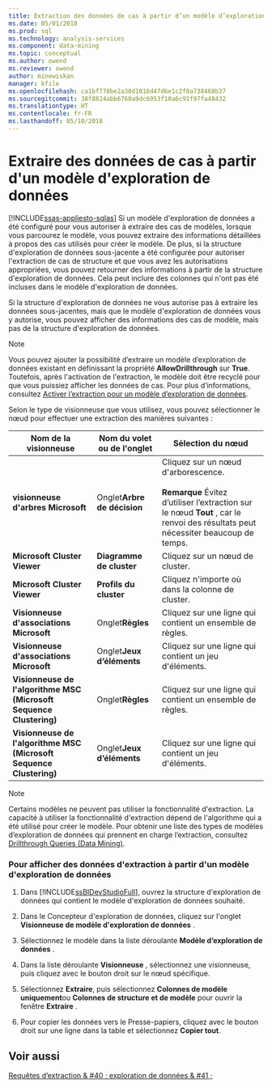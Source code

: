 ```yaml
---
title: Extraction des données de cas à partir d’un modèle d’exploration de données | Documents Microsoft
ms.date: 05/01/2018
ms.prod: sql
ms.technology: analysis-services
ms.component: data-mining
ms.topic: conceptual
ms.author: owend
ms.reviewer: owend
author: minewiskan
manager: kfile
ms.openlocfilehash: ca1bf778be2a30d1016d47d6e1c2f0a738468b37
ms.sourcegitcommit: 38f8824abb6760a9dc6953f10a6c91f97fa48432
ms.translationtype: HT
ms.contentlocale: fr-FR
ms.lasthandoff: 05/10/2018
---
```

# <a name="drill-through-to-case-data-from-a-mining-model"></a>Extraire des données de cas à partir d'un modèle d'exploration de données
[!INCLUDE[ssas-appliesto-sqlas](../../includes/ssas-appliesto-sqlas.md)]
  Si un modèle d'exploration de données a été configuré pour vous autoriser à extraire des cas de modèles, lorsque vous parcourez le modèle, vous pouvez extraire des informations détaillées à propos des cas utilisés pour créer le modèle. De plus, si la structure d'exploration de données sous-jacente a été configurée pour autoriser l'extraction de cas de structure et que vous avez les autorisations appropriées, vous pouvez retourner des informations à partir de la structure d'exploration de données. Cela peut inclure des colonnes qui n'ont pas été incluses dans le modèle d'exploration de données.  
  
 Si la structure d'exploration de données ne vous autorise pas à extraire les données sous-jacentes, mais que le modèle d'exploration de données vous y autorise, vous pouvez afficher des informations des cas de modèle, mais pas de la structure d'exploration de données.  
  
> [!NOTE]  
>  Vous pouvez ajouter la possibilité d’extraire un modèle d’exploration de données existant en définissant la propriété **AllowDrillthrough** sur **True**. Toutefois, après l'activation de l'extraction, le modèle doit être recyclé pour que vous puissiez afficher les données de cas. Pour plus d’informations, consultez [Activer l’extraction pour un modèle d’exploration de données](../../analysis-services/data-mining/enable-drillthrough-for-a-mining-model.md).  
  
 Selon le type de visionneuse que vous utilisez, vous pouvez sélectionner le nœud pour effectuer une extraction des manières suivantes :  
  
|Nom de la visionneuse|Nom du volet ou de l'onglet|Sélection du nœud|  
|-----------------|----------------------|-----------------|  
|**visionneuse d'arbres Microsoft**|Onglet**Arbre de décision** |Cliquez sur un nœud d'arborescence.<br /><br /> **Remarque** Évitez d’utiliser l’extraction sur le nœud **Tout** , car le renvoi des résultats peut nécessiter beaucoup de temps.|  
|**Microsoft Cluster Viewer**|**Diagramme de cluster**|Cliquez sur un nœud de cluster.|  
|**Microsoft Cluster Viewer**|**Profils du cluster**|Cliquez n'importe où dans la colonne de cluster.|  
|**Visionneuse d'associations Microsoft**|Onglet**Règles** |Cliquez sur une ligne qui contient un ensemble de règles.|  
|**Visionneuse d'associations Microsoft**|Onglet**Jeux d’éléments** |Cliquez sur une ligne qui contient un jeu d'éléments.|  
|**Visionneuse de l'algorithme MSC (Microsoft Sequence Clustering)**|Onglet**Règles** |Cliquez sur une ligne qui contient un ensemble de règles.|  
|**Visionneuse de l'algorithme MSC (Microsoft Sequence Clustering)**|Onglet**Jeux d’éléments** |Cliquez sur une ligne qui contient un jeu d'éléments.|  
  
> [!NOTE]  
>  Certains modèles ne peuvent pas utiliser la fonctionnalité d'extraction. La capacité à utiliser la fonctionnalité d'extraction dépend de l'algorithme qui a été utilisé pour créer le modèle. Pour obtenir une liste des types de modèles d’exploration de données qui prennent en charge l’extraction, consultez [Drillthrough Queries &#40;Data Mining&#41;](../../analysis-services/data-mining/drillthrough-queries-data-mining.md).  
  
### <a name="to-view-drillthrough-data-from-a-mining-model"></a>Pour afficher des données d'extraction à partir d'un modèle d'exploration de données  
  
1.  Dans [!INCLUDE[ssBIDevStudioFull](../../includes/ssbidevstudiofull-md.md)], ouvrez la structure d'exploration de données qui contient le modèle d'exploration de données souhaité.  
  
2.  Dans le Concepteur d'exploration de données, cliquez sur l'onglet **Visionneuse de modèle d'exploration de données** .  
  
3.  Sélectionnez le modèle dans la liste déroulante **Modèle d’exploration de données** .  
  
4.  Dans la liste déroulante **Visionneuse** , sélectionnez une visionneuse, puis cliquez avec le bouton droit sur le nœud spécifique.  
  
5.  Sélectionnez **Extraire**, puis sélectionnez **Colonnes de modèle uniquement**ou **Colonnes de structure et de modèle** pour ouvrir la fenêtre **Extraire** .  
  
6.  Pour copier les données vers le Presse-papiers, cliquez avec le bouton droit sur une ligne dans la table et sélectionnez **Copier tout**.  
  
## <a name="see-also"></a>Voir aussi  
 [Requêtes d’extraction & #40 ; exploration de données & #41 ;](../../analysis-services/data-mining/drillthrough-queries-data-mining.md)  
  
  

